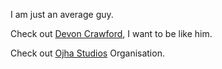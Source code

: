 I am just an average guy.

Check out [Devon Crawford](https://github.com/DevonCrawford), I want to be like him.

Check out [Ojha Studios](https://GitHub.com/Ojha-Studios) Organisation.
